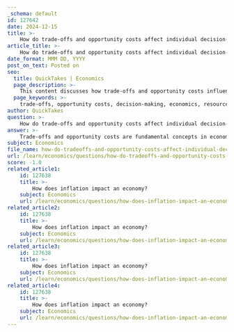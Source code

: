 ```yaml
---
_schema: default
id: 127642
date: 2024-12-15
title: >-
    How do trade-offs and opportunity costs affect individual decision-making?
article_title: >-
    How do trade-offs and opportunity costs affect individual decision-making?
date_format: MMM DD, YYYY
post_on_text: Posted on
seo:
  title: QuickTakes | Economics
  page_description: >-
    This content discusses how trade-offs and opportunity costs influence individual decision-making, highlighting their significance in resource allocation and assessing alternatives to enhance choices and outcomes.
  page_keywords: >-
    trade-offs, opportunity costs, decision-making, economics, resource allocation, choices, academic success, social enjoyment, personal finance, financial decisions, long-term goals, critical evaluation, satisfaction, alternatives
author: QuickTakes
question: >-
    How do trade-offs and opportunity costs affect individual decision-making?
answer: >-
    Trade-offs and opportunity costs are fundamental concepts in economics that significantly influence individual decision-making. \n\n**Trade-offs** refer to the choices individuals or organizations must make when allocating their limited resources. When faced with a decision, one must often sacrifice one option to gain another. For example, if a person decides to spend their evening studying for an exam instead of going out with friends, they are making a trade-off between academic success and social enjoyment. This highlights the necessity of making choices due to resource limitations, such as time, money, or effort.\n\n**Opportunity cost**, on the other hand, is the value of the next best alternative that is forgone when a decision is made. It represents what individuals miss out on when they choose one option over another. For instance, if a student chooses to attend college instead of entering the workforce immediately, the opportunity cost includes the income they would have earned during that time, as well as the experience gained from working.\n\nUnderstanding these concepts is crucial for effective decision-making. By recognizing the trade-offs involved in their choices, individuals can better assess the potential benefits and drawbacks of each option. This awareness allows them to align their decisions with their long-term goals and values, ultimately leading to more favorable outcomes.\n\nMoreover, the assessment of opportunity costs can guide individuals in making smarter choices. For example, in personal finance, understanding the opportunity costs associated with spending versus saving can lead to better financial decisions that support future stability and growth.\n\nIn summary, trade-offs and opportunity costs are integral to the decision-making process. They compel individuals to evaluate their options critically, ensuring that their choices reflect their priorities and maximize their overall satisfaction. By navigating these concepts effectively, individuals can enhance their decision-making skills and achieve better outcomes in various aspects of life.
subject: Economics
file_name: how-do-tradeoffs-and-opportunity-costs-affect-individual-decisionmaking.md
url: /learn/economics/questions/how-do-tradeoffs-and-opportunity-costs-affect-individual-decisionmaking
score: -1.0
related_article1:
    id: 127638
    title: >-
        How does inflation impact an economy?
    subject: Economics
    url: /learn/economics/questions/how-does-inflation-impact-an-economy
related_article2:
    id: 127638
    title: >-
        How does inflation impact an economy?
    subject: Economics
    url: /learn/economics/questions/how-does-inflation-impact-an-economy
related_article3:
    id: 127638
    title: >-
        How does inflation impact an economy?
    subject: Economics
    url: /learn/economics/questions/how-does-inflation-impact-an-economy
related_article4:
    id: 127638
    title: >-
        How does inflation impact an economy?
    subject: Economics
    url: /learn/economics/questions/how-does-inflation-impact-an-economy
---
```


&nbsp;